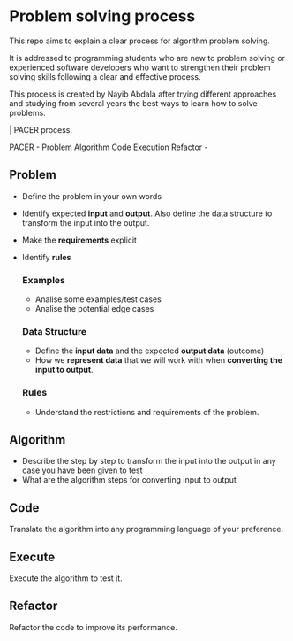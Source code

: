 # Problem solving process

This repo aims to explain a clear process for algorithm problem solving.

It is addressed to programming students who are new to problem solving or experienced software developers who want to strengthen their problem solving skills following a clear and effective process.

This process is created by Nayib Abdala after trying different approaches and studying from several years the best ways to learn how to solve problems.

| PACER process.

PACER - Problem Algorithm Code Execution Refactor - 

## Problem
- Define the problem in your own words
- Identify expected **input** and **output**. Also define the data structure to transform the input into the output. 
- Make the **requirements** explicit
- Identify **rules**

  ### Examples
  - Analise some examples/test cases
  - Analise the potential edge cases

  ### Data Structure
  - Define the **input data** and the expected **output data** (outcome)
  - How we **represent data** that we will work with when **converting the input to output**.
  
  ### Rules
  - Understand the restrictions and requirements of the problem. 

## Algorithm
- Describe the step by step to transform the input into the output in any case you have been given to test
- What are the algorithm	steps for converting input to output

## Code
Translate the algorithm into any programming language of your preference.

## Execute
Execute the algorithm to test it.

## Refactor
Refactor the code to improve its performance.


